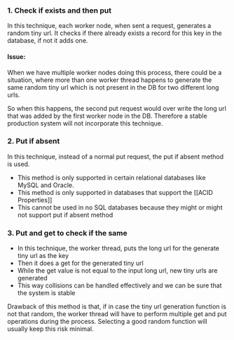 ### 1. Check if exists and then put

In this technique, each worker node, when sent a request, generates a random tiny url.
It checks if there already exists a record for this key in the database, if not it adds one.

#### **Issue**: 
When we have multiple worker nodes doing this process, there could be a situation, where more than one worker thread happens to generate the same random tiny url which is not present in the DB for two different long urls. 

So when this happens, the second put request would over write the long url that was added by the first worker node in the DB. Therefore a stable production system will not incorporate this technique.

### 2. Put if absent

In this technique, instead of a normal put request, the put if absent method is used. 
-  This method is only supported in certain relational databases like MySQL and Oracle. 
- This method is only supported in databases that support the [[ACID Properties]]
- This cannot be used in no SQL databases because they might or might not support put if absent method

### 3. Put and get to check if the same

- In this technique, the worker thread, puts the long url for the generate tiny url as the key
- Then it does a get for the generated tiny url
- While the get value is not equal to the input long url, new tiny urls are generated
- This way collisions can be handled effectively and we can be sure that the system is stable

Drawback of this method is that, if in case the tiny url generation function is not that random, the worker thread will have to perform multiple get and put operations during the process. Selecting a good random function will usually keep this risk minimal.